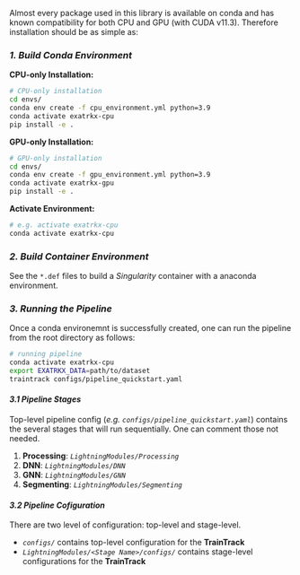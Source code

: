 
Almost every package used in this library is available on conda and has known compatibility for both CPU and GPU (with CUDA v11.3). Therefore installation should be as simple as:

### _1. Build Conda Environment_

**CPU-only Installation:**

```bash
# CPU-only installation
cd envs/
conda env create -f cpu_environment.yml python=3.9
conda activate exatrkx-cpu
pip install -e .
```

**GPU-only Installation:**

```bash
# GPU-only installation
cd envs/
conda env create -f gpu_environment.yml python=3.9
conda activate exatrkx-gpu
pip install -e .
```

**Activate Environment:**

```bash
# e.g. activate exatrkx-cpu
conda activate exatrkx-cpu
```

### _2. Build Container Environment_

See the `*.def` files to build a _Singularity_ container with a anaconda environment.


### _3. Running the Pipeline_

Once a conda environemnt is successfully created, one can run the pipeline from the root directory as follows:

```bash
# running pipeline
conda activate exatrkx-cpu
export EXATRKX_DATA=path/to/dataset
traintrack configs/pipeline_quickstart.yaml
```

#### _3.1 Pipeline Stages_

Top-level pipeline config (_e.g. `configs/pipeline_quickstart.yaml`_) contains the several stages that will run sequentially. One can comment those not needed.

1. **Processing**: _`LightningModules/Processing`_
2. **DNN**: _`LightningModules/DNN`_
3. **GNN**: _`LightningModules/GNN`_
4. **Segmenting**: _`LightningModules/Segmenting`_


#### _3.2 Pipeline Cofiguration_

There are two level of configuration: top-level and stage-level.

- _`configs/`_ contains top-level configuration for the **TrainTrack** 
- _`LightningModules/<Stage Name>/configs/`_ contains stage-level configurations for the **TrainTrack**

